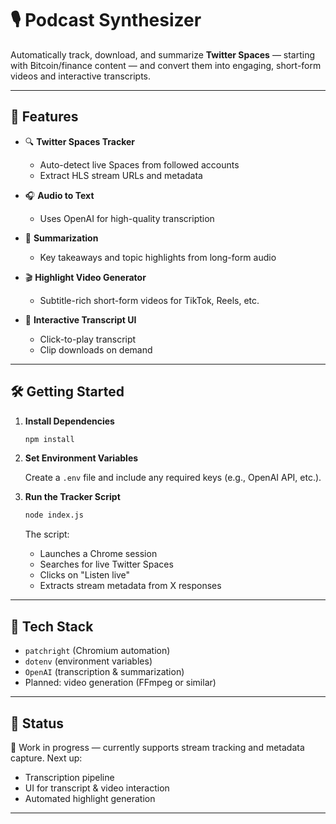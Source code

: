 # 🎙️ Podcast Synthesizer

Automatically track, download, and summarize **Twitter Spaces** — starting with Bitcoin/finance content — and convert them into engaging, short-form videos and interactive transcripts.

---

## 🚀 Features

- 🔍 **Twitter Spaces Tracker**
  - Auto-detect live Spaces from followed accounts
  - Extract HLS stream URLs and metadata

- 🎧 **Audio to Text**
  - Uses OpenAI for high-quality transcription

- 🧠 **Summarization**
  - Key takeaways and topic highlights from long-form audio

- 🎬 **Highlight Video Generator**
  - Subtitle-rich short-form videos for TikTok, Reels, etc.

- 📜 **Interactive Transcript UI**
  - Click-to-play transcript
  - Clip downloads on demand

---

## 🛠️ Getting Started

1. **Install Dependencies**

    ```bash
    npm install
    ```

2. **Set Environment Variables**

    Create a `.env` file and include any required keys (e.g., OpenAI API, etc.).

3. **Run the Tracker Script**

    ```bash
    node index.js
    ```

    The script:
    - Launches a Chrome session
    - Searches for live Twitter Spaces
    - Clicks on "Listen live"
    - Extracts stream metadata from X responses

---

## 🧩 Tech Stack

- `patchright` (Chromium automation)
- `dotenv` (environment variables)
- `OpenAI` (transcription & summarization)
- Planned: video generation (FFmpeg or similar)

---

## 📌 Status

🔄 Work in progress — currently supports stream tracking and metadata capture. Next up:
- Transcription pipeline
- UI for transcript & video interaction
- Automated highlight generation

---
